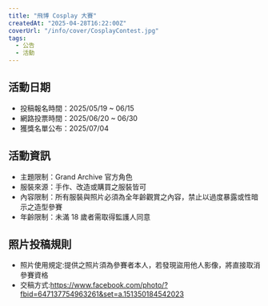 ```yaml
---
title: "飛博 Cosplay 大賽"
createdAt: "2025-04-28T16:22:00Z"
coverUrl: "/info/cover/CosplayContest.jpg"
tags:
  - 公告
  - 活動
---
```


## 活動日期

- 投稿報名時間：2025/05/19 ~ 06/15
- 網路投票時間：2025/06/20 ~ 06/30
- 獲獎名單公布：2025/07/04

## 活動資訊

- 主題限制：Grand Archive 官方角色
- 服裝來源：手作、改造或購買之服裝皆可
- 內容限制：所有服裝與照片必須為全年齡觀賞之內容，禁止以過度暴露或性暗示之造型參賽
- 年齡限制：未滿 18 歲者需取得監護人同意

## 照片投稿規則

- 照片使用規定:提供之照片須為參賽者本人，若發現盜用他人影像，將直接取消參賽資格
- 交稿方式:https://www.facebook.com/photo/?fbid=647137754963261&set=a.151350184542023